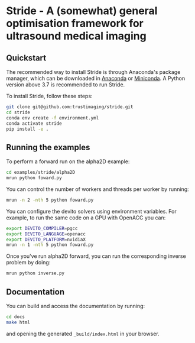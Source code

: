 

# Stride - A (somewhat) general optimisation framework for ultrasound medical imaging

## Quickstart

The recommended way to install Stride is through Anaconda's package manager, which can be downloaded
in [Anaconda](https://www.continuum.io/downloads) or [Miniconda](https://conda.io/miniconda.html).
A Python version above 3.7 is recommended to run Stride.

To install Stride, follow these steps:

```sh
git clone git@github.com:trustimaging/stride.git
cd stride
conda env create -f environment.yml
conda activate stride
pip install -e .
```

## Running the examples

To perform a forward run on the alpha2D example:

```sh
cd examples/stride/alpha2D
mrun python foward.py
```

You can control the number of workers and threads per worker by running:

```sh
mrun -n 2 -nth 5 python foward.py
```

You can configure the devito solvers using environment variables. For example, to run the same code on a GPU with OpenACC you can:

```sh
export DEVITO_COMPILER=pgcc
export DEVITO_LANGUAGE=openacc
export DEVITO_PLATFORM=nvidiaX
mrun -n 1 -nth 5 python foward.py
```

Once you've run alpha2D forward, you can run the corresponding inverse problem by doing:

```sh
mrun python inverse.py
```


## Documentation

You can build and access the documentation by running:

```sh
cd docs
make html
```

and opening the generated ``_build/index.html`` in your browser.
